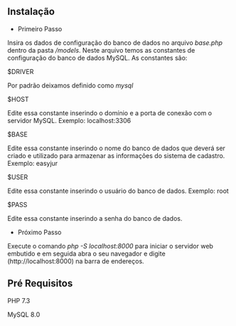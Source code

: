 ## Instalação

- Primeiro Passo

Insira os dados de configuração do banco de dados no arquivo *base.php* dentro da pasta */models*. Neste arquivo temos as constantes de configuração do banco de dados MySQL. As constantes são:

 $DRIVER
 
 Por padrão deixamos definido como *mysql*
 
 $HOST
 
 Edite essa constante inserindo o domínio e a porta de conexão com o servidor MySQL. Exemplo: localhost:3306
 
 $BASE
 
 Edite essa constante inserindo o nome do banco de dados que deverá ser criado e utilizado para armazenar as informações do sistema de cadastro. Exemplo: easyjur
 
 $USER
 
 Edite essa constante inserindo o usuário do banco de dados. Exemplo: root
 
 $PASS
 
 Edite essa constante inserindo a senha do banco de dados.
 

- Próximo Passo

Execute o comando *php -S localhost:8000* para iniciar o servidor web embutido e em seguida abra o seu navegador e digite (http://localhost:8000) na barra de endereços.


## Pré Requisitos

PHP 7.3

MySQL 8.0

